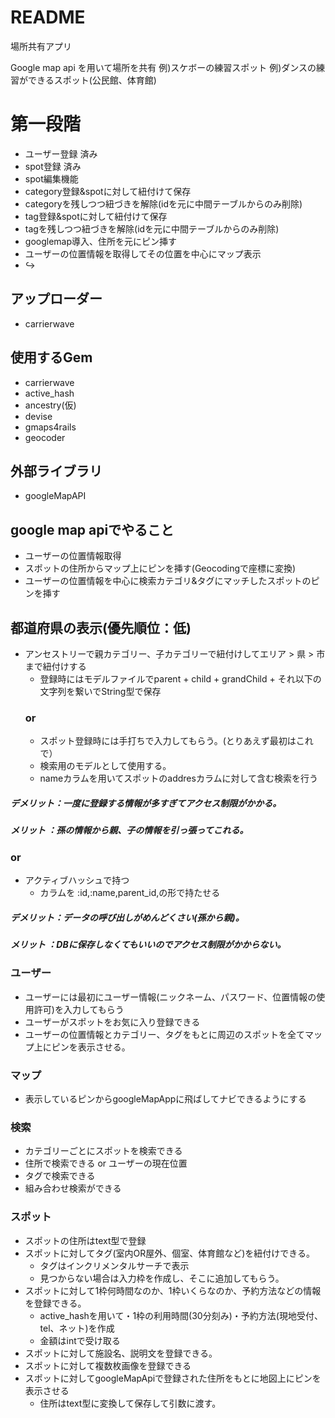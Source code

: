 # README


場所共有アプリ

Google map api を用いて場所を共有
例)スケボーの練習スポット
例)ダンスの練習ができるスポット(公民館、体育館)

# 第一段階
- ユーザー登録 済み
- spot登録 済み
- spot編集機能
- category登録&spotに対して紐付けて保存
- categoryを残しつつ紐づきを解除(idを元に中間テーブルからのみ削除)
- tag登録&spotに対して紐付けて保存
- tagを残しつつ紐づきを解除(idを元に中間テーブルからのみ削除)
- googlemap導入、住所を元にピン挿す
- ユーザーの位置情報を取得してその位置を中心にマップ表示
- ↪︎ 

## アップローダー
- carrierwave

## 使用するGem
- carrierwave
- active_hash
- ancestry(仮)
- devise
- gmaps4rails
- geocoder

## 外部ライブラリ
- googleMapAPI


## google map apiでやること
- ユーザーの位置情報取得
- スポットの住所からマップ上にピンを挿す(Geocodingで座標に変換)
- ユーザーの位置情報を中心に検索カテゴリ&タグにマッチしたスポットのピンを挿す

## 都道府県の表示(優先順位：低)
- アンセストリーで親カテゴリー、子カテゴリーで紐付けしてエリア > 県 > 市まで紐付けする
  - 登録時にはモデルファイルでparent + child + grandChild + それ以下の文字列を繋いでString型で保存
  ### or
  - スポット登録時には手打ちで入力してもらう。(とりあえず最初はこれで）
  - 検索用のモデルとして使用する。
  - nameカラムを用いてスポットのaddresカラムに対して含む検索を行う

##### デメリット：一度に登録する情報が多すぎてアクセス制限がかかる。
##### メリット  ：孫の情報から親、子の情報を引っ張ってこれる。
### or
- アクティブハッシュで持つ
  - カラムを :id,:name,parent_id,の形で持たせる
##### デメリット：データの呼び出しがめんどくさい(孫から親)。
##### メリット  ：DBに保存しなくてもいいのでアクセス制限がかからない。

### ユーザー
- ユーザーには最初にユーザー情報(ニックネーム、パスワード、位置情報の使用許可)を入力してもらう
- ユーザーがスポットをお気に入り登録できる
- ユーザーの位置情報とカテゴリー、タグをもとに周辺のスポットを全てマップ上にピンを表示させる。

### マップ
- 表示しているピンからgoogleMapAppに飛ばしてナビできるようにする

### 検索
- カテゴリーごとにスポットを検索できる
- 住所で検索できる or ユーザーの現在位置
- タグで検索できる
- 組み合わせ検索ができる

### スポット
- スポットの住所はtext型で登録
- スポットに対してタグ(室内OR屋外、個室、体育館など)を紐付けできる。
  - タグはインクリメンタルサーチで表示
  - 見つからない場合は入力枠を作成し、そこに追加してもらう。
- スポットに対して1枠何時間なのか、1枠いくらなのか、予約方法などの情報を登録できる。
  - active_hashを用いて・1枠の利用時間(30分刻み)・予約方法(現地受付、tel、ネット)を作成
  - 金額はintで受け取る
- スポットに対して施設名、説明文を登録できる。
- スポットに対して複数枚画像を登録できる
- スポットに対してgoogleMapApiで登録された住所をもとに地図上にピンを表示させる
  - 住所はtext型に変換して保存して引数に渡す。